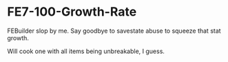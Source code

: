 # FE7-100-Growth-Rate
FEBuilder slop by me. Say goodbye to savestate abuse to squeeze that stat growth.

Will cook one with all items being unbreakable, I guess. 
